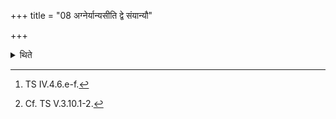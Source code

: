 +++
title = "08 अग्नेर्यान्यसीति द्वे संयान्यौ"

+++

<details><summary>थिते</summary>

8. With two formulae beginning with agneryānyasi[^1] he places the two Saṁyānī (going bricks)[^2].  

[^1]: TS IV.4.6.e-f.  

[^2]: Cf. TS V.3.10.1-2.   
</details>
